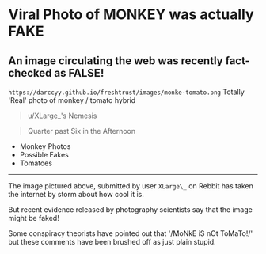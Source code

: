 # Viral Photo of MONKEY was actually FAKE

## An image circulating the web was recently fact-checked as FALSE!

`https://darccyy.github.io/freshtrust/images/monke-tomato.png` Totally 'Real' photo of monkey / tomato hybrid

> u/XLarge\_'s Nemesis

> Quarter past Six in the Afternoon

- Monkey Photos
- Possible Fakes
- Tomatoes

---

The image pictured above, submitted by user `XLarge\_` on Rebbit has taken the internet by storm about how cool it is.

But recent evidence released by photography scientists say that the image might be faked!

Some conspiracy theorists have pointed out that '/MoNkE iS nOt ToMaTo!/' but these comments have been brushed off as just plain stupid.
